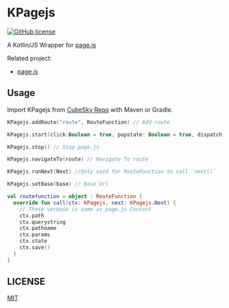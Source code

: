 # KPagejs
[![GitHub license](https://img.shields.io/badge/license-MIT-blue.svg?style=flat-square)](https://raw.githubusercontent.com/cubesky/Kefjs/master/LICENSE)

A Kotlin/JS Wrapper for [page.js](https://visionmedia.github.io/page.js/)

Related project:
  * [page.js](https://github.com/visionmedia/page.js)

## Usage
Import KPagejs from [CubeSky Repo](https://cubesky-mvn.github.io/) with Maven or Gradle.

```kotlin
KPagejs.addRoute("route", RouteFunction) // Add route

KPagejs.start(click:Boolean = true, popstate: Boolean = true, dispatch: Boolean = true, hashbang: Boolean = false, decodeURLComponents: Boolean = true) // Start Page.js same as `page({/* Option */})`

KPagejs.stop() // Stop page.js

KPagejs.navigateTo(route) // Navigate To route

KPagejs.runNext(Next) //Only used for RouteFunction to call `next()`

KPagejs.setBase(base) // Base Url

val routefunction = object : RouteFunction {
  override fun call(ctx: KPagejs, next: KPagejs.Next) {
    // These verbose is same as page.js Context
    ctx.path
    ctx.querystring
    ctx.pathname
    ctx.params
    ctx.state
    ctx.save()
  }
}
```

## LICENSE
[MIT](https://github.com/cubesky/KPagejs/blob/master/LICENSE)